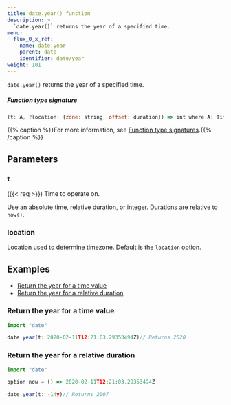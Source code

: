 ```yaml
---
title: date.year() function
description: >
  `date.year()` returns the year of a specified time.
menu:
  flux_0_x_ref:
    name: date.year
    parent: date
    identifier: date/year
weight: 101
---
```


<!------------------------------------------------------------------------------

IMPORTANT: This page was generated from comments in the Flux source code. Any
edits made directly to this page will be overwritten the next time the
documentation is generated. 

To make updates to this documentation, update the function comments above the
function definition in the Flux source code:

https://github.com/influxdata/flux/blob/master/stdlib/date/date.flux#L315-L315

Contributing to Flux: https://github.com/influxdata/flux#contributing
Fluxdoc syntax: https://github.com/influxdata/flux/blob/master/docs/fluxdoc.md

------------------------------------------------------------------------------->

`date.year()` returns the year of a specified time.



##### Function type signature

```js
(t: A, ?location: {zone: string, offset: duration}) => int where A: Timeable
```

{{% caption %}}For more information, see [Function type signatures](/flux/v0.x/function-type-signatures/).{{% /caption %}}

## Parameters

### t
({{< req >}})
Time to operate on.

Use an absolute time, relative duration, or integer.
Durations are relative to `now()`.

### location

Location used to determine timezone.
Default is the `location` option.




## Examples

- [Return the year for a time value](#return-the-year-for-a-time-value)
- [Return the year for a relative duration](#return-the-year-for-a-relative-duration)

### Return the year for a time value

```js
import "date"

date.year(t: 2020-02-11T12:21:03.29353494Z)// Returns 2020

```


### Return the year for a relative duration

```js
import "date"

option now = () => 2020-02-11T12:21:03.29353494Z

date.year(t: -14y)// Returns 2007

```


